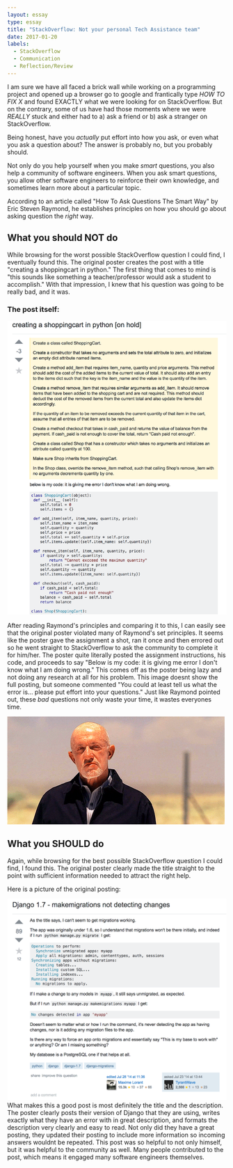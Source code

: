```yaml
---
layout: essay
type: essay
title: "StackOverflow: Not your personal Tech Assistance team"
date: 2017-01-20
labels:
  - StackOverflow
  - Communication
  - Reflection/Review
---
```


I am sure we have all faced a brick wall while working on a programming project and opened up a browser go to google and frantically type *HOW TO FIX X* and found EXACTLY what we were looking for on StackOverflow. But on the contrary, some of us have had those moments where we were *REALLY* stuck and either had to a) ask a friend or b) ask a stranger on StackOverflow.

Being honest, have you *actually* put effort into how you ask, or even what you ask a question about? The answer is probably no, but you probably should. 

Not only do you help yourself when you make *smart* questions, you also help a community of software engineers. When you ask smart questions, you allow other software engineers to reinforce their own knowledge, and sometimes learn more about a particular topic.

According to an article called "How To Ask Questions The Smart Way" by Eric Steven Raymond, he establishes principles on how you should go about asking question the *right* way.

## What you should NOT do
While browsing for the worst possible StackOverflow question I could find, I eventually found this. The original poster creates the post with a title "creating a shoppingcart in python." The first thing that comes to mind is "this sounds like something a teacher/professor would ask a student to accomplish." With that impression, I knew that his question was going to be really bad, and it was.

### The post itself:
<img class="ui large left floated image" src="../images/bad-example.png">

After reading Raymond's principles and comparing it to this, I can easily see that the original poster violated many of Raymond's set principles. It seems like the poster gave the assignment a shot, ran it once and then errored out so he went straight to StackOverflow to ask the community to complete it for him/her. The poster quite literally posted the assignment instructions, his code, and proceeds to say "Below is my code: it is giving me error I don't know what I am doing wrong." This comes off as the poster being lazy and not doing any research at all for his problem. This image doesnt show the full posting, but someone commented "You could at least tell us what the error is... please put effort into your questions." Just like Raymond pointed out, these *bad* questions not only waste your time, it wastes everyones time.



<img class="ui medium right spaced image" src="../images/smh.gif">


## What you SHOULD do
Again, while browsing for the best possible StackOverflow question I could find, I found this. The original poster clearly made the title straight to the point with sufficient information needed to attract the right help.

Here is a picture of the original posting: 

<img class="ui large left floated image" src="../images/good-example.png">
What makes this a good post is most definitely the title and the description. The poster clearly posts their version of Django that they are using, writes exactly what they have an error with in great description, and formats the description very clearly and easy to read. Not only did they have a great posting, they updated their posting to include more information so incoming answers wouldnt be repeated. This post was so helpful to not only himself, but it was helpful to the community as well. Many people contributed to the post, which means it engaged many software engineers themselves.
